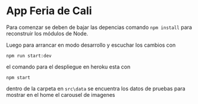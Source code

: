 # App Feria de Cali

Para comenzar se deben de bajar las depencias comando ```npm install``` para reconstruir los módulos de Node.

Luego para arrancar en modo desarrollo y escuchar los cambios con 

```npm run start:dev```

el comando para el despliegue en heroku esta con 

```npm start```

dentro de la carpeta en `src\data` se encuentra los datos de pruebas para mostrar en el home el carousel de imagenes


